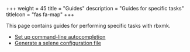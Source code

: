 +++
weight = 45
title = "Guides"
description = "Guides for specific tasks"
titleIcon = "fas fa-map"
+++

This page contains guides for performing specific tasks with rbxmk.

- [Set up command-line autocompletion](autocompletion)
- [Generate a selene configuration file](selene)
